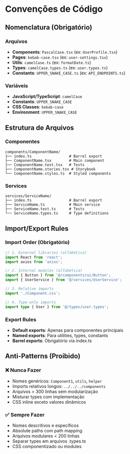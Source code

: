 # Convenções de Código

## Nomenclatura (Obrigatório)

### Arquivos

- **Components**: `PascalCase.tsx` (ex: `UserProfile.tsx`)
- **Pages**: `kebab-case.tsx` (ex: `user-settings.tsx`)
- **Utils**: `camelCase.ts` (ex: `formatDate.ts`)
- **Types**: `camelCase.types.ts` (ex: `user.types.ts`)
- **Constants**: `UPPER_SNAKE_CASE.ts` (ex: `API_ENDPOINTS.ts`)

### Variáveis

- **JavaScript/TypeScript**: `camelCase`
- **Constants**: `UPPER_SNAKE_CASE`
- **CSS Classes**: `kebab-case`
- **Environment**: `UPPER_SNAKE_CASE`

## Estrutura de Arquivos

### Componentes

```
components/ComponentName/
├── index.ts                 # Barrel export
├── ComponentName.tsx        # Main component
├── ComponentName.test.tsx   # Tests
├── ComponentName.stories.tsx # Storybook
└── ComponentName.styles.ts  # Styled components
```

### Services

```
services/ServiceName/
├── index.ts                 # Barrel export
├── ServiceName.ts           # Main service
├── ServiceName.test.ts      # Tests
└── ServiceName.types.ts     # Type definitions
```

## Import/Export Rules

### Import Order (Obrigatório)

```typescript
// 1. External libraries (alfabética)
import React from 'react';
import axios from 'axios';

// 2. Internal modules (alfabética)
import { Button } from '@/components/ui/Button';
import { UserService } from '@/services/UserService';

// 3. Relative imports
import './Component.css';

// 4. Type-only imports
import type { User } from '@/types/user.types';
```

### Export Rules

- **Default exports**: Apenas para componentes principais
- **Named exports**: Para utilities, types, constants
- **Barrel exports**: Obrigatório via index.ts

## Anti-Patterns (Proibido)

### ❌ Nunca Fazer

- Nomes genéricos: `Component1`, `utils`, `helper`
- Imports relativos longos: `../../../components`
- Arquivos > 300 linhas sem modularização
- Misturar types com implementação
- CSS inline exceto valores dinâmicos

### ✅ Sempre Fazer

- Nomes descritivos e específicos
- Absolute paths com path mapping
- Arquivos modulares < 200 linhas
- Separar types em arquivos .types.ts
- CSS componentizado ou modules
